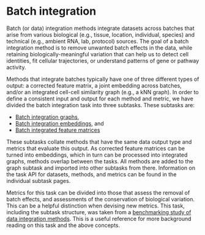 # Batch integration

Batch (or data) integration methods integrate datasets across batches that arise from various biological (e.g., tissue, location, individual, species) and technical (e.g., ambient RNA, lab, protocol) sources. The goal of a batch integration method is to remove unwanted batch effects in the data, while retaining biologically-meaningful variation that can help us to detect cell identities, fit cellular trajectories, or understand patterns of gene or pathway activity.

Methods that integrate batches typically have one of three different types of output: a corrected feature matrix, a joint embedding across batches, and/or an integrated cell-cell similarity graph (e.g., a kNN graph). In order to define a consistent input and output for each method and metric, we have divided the batch integration task into three subtasks. These subtasks are:

* [Batch integration graphs](batch_integration_graph/),
* [Batch integration embeddings](batch_integration_embed/), and
* [Batch integrated feature matrices]()

These subtasks collate methods that have the same data output type and metrics that evaluate this output. As corrected feature matrices can be turned into embeddings, which in turn can be processed into integrated graphs, methods overlap between the tasks. All methods are added to the graph subtask and imported into other subtasks from there. Information on the task API for datasets, methods, and metrics can be found in the individual subtask pages.

Metrics for this task can be divided into those that assess the removal of batch effects, and assessments of the conservation of biological variation. This can be a helpful distinction when devising new metrics. This task, including the subtask structure, was taken from a [benchmarking study of data integration methods](https://www.biorxiv.org/content/10.1101/2020.05.22.111161v2). This is a useful reference for more background reading on this task and the above concepts.
